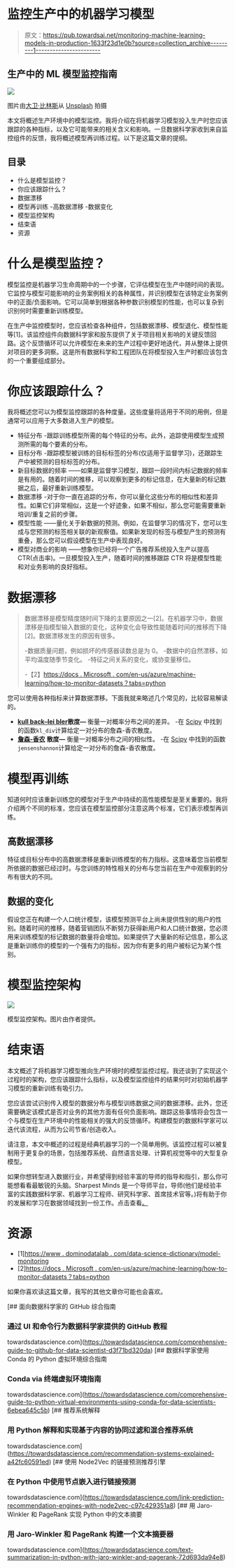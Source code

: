 # 监控生产中的机器学习模型

> 原文：<https://pub.towardsai.net/monitoring-machine-learning-models-in-production-1633f23d1e0b?source=collection_archive---------1----------------------->

## 生产中的 ML 模型监控指南

![](img/e0440ebd52c44f0028fbc424291f2b30.png)

图片由[大卫·比林斯](https://unsplash.com/@dav_billings)从 [Unsplash](https://unsplash.com/photos/C-NjurcSNQM) 拍摄

本文将概述生产环境中的模型监控。我将介绍在将机器学习模型投入生产时您应该跟踪的各种指标，以及它可能带来的相关含义和影响。一旦数据科学家收到来自监控组件的反馈，我将概述模型再训练过程。以下是这篇文章的提纲。

## 目录

*   什么是模型监控？
*   你应该跟踪什么？
*   数据漂移
*   模型再训练
    -高数据漂移
    -数据变化
*   模型监控架构
*   结束语
*   资源

# 什么是模型监控？

模型监控是机器学习生命周期中的一个步骤，它评估模型在生产中随时间的表现。它监控与模型可能影响的业务案例相关的各种属性，并识别模型在该特定业务案例中的正面/负面影响。它可以简单到根据各种参数识别模型的性能，也可以复杂到识别何时需要重新训练模型。

在生产中监控模型时，您应该检查各种组件，包括数据漂移、模型退化、模型性能等[1]。该监控组件向数据科学家和股东提供了关于项目相关影响的关键反馈回路。这个反馈循环可以允许模型在未来的生产过程中更好地迭代，并从整体上提供对项目的更多洞察。这是所有数据科学和工程团队在将模型投入生产时都应该包含的一个重要组成部分。

# 你应该跟踪什么？

我将概述您可以为模型监控跟踪的各种度量。这些度量将适用于不同的用例，但是通常可以应用于大多数进入生产的模型。

*   特征分布
    -跟踪训练模型所需的每个特征的分布。此外，追踪使用模型生成预测所需的每个要素的分布。
*   目标分布
    -跟踪模型被训练的目标标签的分布(仅适用于监督学习)，还跟踪生产中被预测的目标标签的分布。
*   新目标数据的频率
    ——如果是监督学习模型，跟踪一段时间内标记数据的频率是有用的。随着时间的推移，可以观察到更多的标记信息，在大量新的标记数据之后，最好重新训练模型。
*   数据漂移
    -对于你一直在追踪的分布，你可以量化这些分布的相似性和差异性。如果它们非常相似，这是一个好迹象，如果不相似，那么您可能需要重新培训/重复之前的步骤。
*   模型性能
    ——量化关于新数据的预测。例如，在监督学习的情况下，您可以生成与您预测的标签相关联的新观察值。如果新发现的标签与模型产生的预测有重叠，那么您可以假设模型在生产中表现良好。
*   模型对商业的影响
    ——想象你已经将一个广告推荐系统投入生产以提高 CTR(点击率)。一旦模型投入生产，随着时间的推移跟踪 CTR 将是模型性能和对业务影响的良好指标。

# 数据漂移

> 数据漂移是模型精度随时间下降的主要原因之一[2]。在机器学习中，数据漂移是指模型输入数据的变化，这种变化会导致性能随着时间的推移而下降[2]。数据漂移发生的原因有很多。
> 
> -数据质量问题，例如损坏的传感器读数总是为 0。
> -数据中的自然漂移，如平均温度随季节变化。
> -特征之间关系的变化，或协变量移位。
> 
> -【2】[https://docs . Microsoft . com/en-us/azure/machine-learning/how-to-monitor-datasets？tabs=python](https://docs.microsoft.com/en-us/azure/machine-learning/how-to-monitor-datasets?tabs=python)

您可以使用各种指标来计算数据漂移。下面我就来略述几个常见的，比较容易解读的。

*   [**kull back–lei bler**](https://en.wikipedia.org/wiki/Kullback%E2%80%93Leibler_divergence)**散度—** 衡量一对概率分布之间的差异。
    -在 [Scipy](https://docs.scipy.org/doc/scipy/reference/generated/scipy.special.kl_div.html) 中找到的函数`kl_div`计算给定一对分布的詹森-香农散度。
*   [**詹森-香农**](https://en.wikipedia.org/wiki/Jensen%E2%80%93Shannon_divergence) **散度—** 衡量一对概率分布之间的相似性。
    -在 [Scipy](https://docs.scipy.org/doc/scipy/reference/generated/scipy.spatial.distance.jensenshannon.html) 中找到的函数`jensenshannon`计算给定一对分布的詹森-香农散度。

# 模型再训练

知道何时应该重新训练您的模型对于生产中持续的高性能模型是至关重要的。我将介绍两个不同的标准，您应该在模型监控部分注意这两个标准，它们表示模型再训练。

## 高数据漂移

特征或目标分布中的高数据漂移是重新训练模型的有力指标。这意味着您当前模型所依据的数据已经过时。与您训练的特性相关的分布与您当前在生产中观察到的分布有很大的不同。

## 数据的变化

假设您正在构建一个人口统计模型，该模型预测平台上尚未提供性别的用户的性别。随着时间的推移，随着营销团队不断努力获得新用户和人口统计数据，您必须用来训练模型的标记数据的数量将会增加。如果提供了大量新的标记信息，那么这是重新训练你的模型的一个强有力的指标，因为你有更多的用户被标记为某个性别。

# 模型监控架构

![](img/c2ada8d577bd2c09518dc5e589868fa0.png)

模型监控架构。图片由作者提供。

# 结束语

本文概述了将机器学习模型推向生产环境时的模型监控过程。我还谈到了实现这个过程时的架构，您应该跟踪什么指标，以及模型监控组件的结果何时对初始机器学习模型的重新训练有吸引力。

您应该尝试识别传入模型的数据分布与模型训练数据之间的数据漂移。此外，您还需要确定该模式是否对业务的其他方面有任何负面影响。跟踪这些事情将会包含一个与模型在生产环境中的性能相关的强大的反馈循环。构建模型的数据科学家可以迭代该流程，从而为公司节省/创造收入。

请注意，本文中概述的过程是经典机器学习的一个简单用例。该监控过程可以被复制用于更复杂的场景，包括推荐系统、自然语言处理、计算机视觉等中的大型复杂模型。

如果你想转型进入数据行业，并希望得到经验丰富的导师的指导和指引，那么你可能想看看最敏锐的头脑。Sharpest Minds 是一个导师平台，导师(他们是经验丰富的实践数据科学家、机器学习工程师、研究科学家、首席技术官等。)将有助于你的发展和学习在数据领域找到一份工作。点击查看[。](https://www.sharpestminds.com/?r=vatsal-patal)

# 资源

*   [1][https://www . dominodatalab . com/data-science-dictionary/model-monitoring](https://www.dominodatalab.com/data-science-dictionary/model-monitoring)
*   [2][https://docs . Microsoft . com/en-us/azure/machine-learning/how-to-monitor-datasets？tabs=python](https://docs.microsoft.com/en-us/azure/machine-learning/how-to-monitor-datasets?tabs=python)

如果你喜欢读这篇文章，我写的其他文章你可能也会喜欢。

[](https://towardsdatascience.com/comprehensive-guide-to-github-for-data-scientist-d3f71bd320da) [## 面向数据科学家的 GitHub 综合指南

### 通过 UI 和命令行为数据科学家提供的 GitHub 教程

towardsdatascience.com](https://towardsdatascience.com/comprehensive-guide-to-github-for-data-scientist-d3f71bd320da) [](https://towardsdatascience.com/comprehensive-guide-to-python-virtual-environments-using-conda-for-data-scientists-6ebea645c5b) [## 数据科学家使用 Conda 的 Python 虚拟环境综合指南

### Conda via 终端虚拟环境指南

towardsdatascience.com](https://towardsdatascience.com/comprehensive-guide-to-python-virtual-environments-using-conda-for-data-scientists-6ebea645c5b) [](https://towardsdatascience.com/recommendation-systems-explained-a42fc60591ed) [## 推荐系统解释

### 用 Python 解释和实现基于内容的协同过滤和混合推荐系统

towardsdatascience.com](https://towardsdatascience.com/recommendation-systems-explained-a42fc60591ed) [](https://towardsdatascience.com/link-prediction-recommendation-engines-with-node2vec-c97c429351a8) [## 使用 Node2Vec 的链接预测推荐引擎

### 在 Python 中使用节点嵌入进行链接预测

towardsdatascience.com](https://towardsdatascience.com/link-prediction-recommendation-engines-with-node2vec-c97c429351a8) [](https://towardsdatascience.com/text-summarization-in-python-with-jaro-winkler-and-pagerank-72d693da94e8) [## 用 Jaro-Winkler 和 PageRank 实现 Python 中的文本摘要

### 用 Jaro-Winkler 和 PageRank 构建一个文本摘要器

towardsdatascience.com](https://towardsdatascience.com/text-summarization-in-python-with-jaro-winkler-and-pagerank-72d693da94e8)